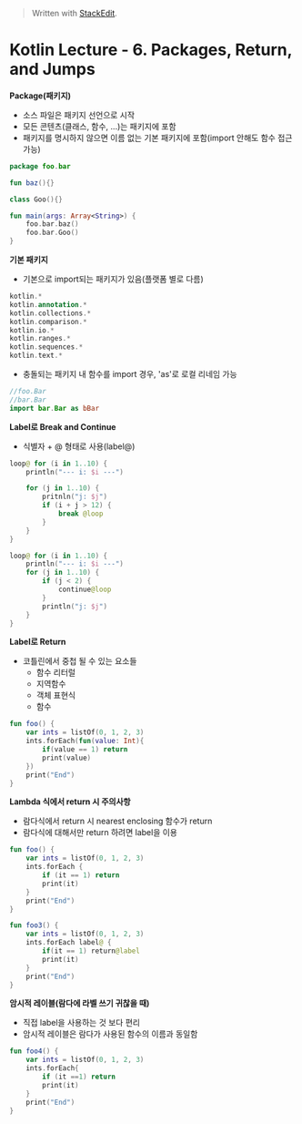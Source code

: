 


> Written with [StackEdit](https://stackedit.io/).

# Kotlin Lecture - 6. Packages, Return, and Jumps

**Package(패키지)**
- 소스 파일은 패키지 선언으로 시작
- 모든 콘텐츠(클래스, 함수, ...)는 패키지에 포함
- 패키지를 명시하지 않으면 이름 없는 기본 패키지에 포함(import 안해도 함수 접근 가능)
```kotlin
package foo.bar

fun baz(){}

class Goo(){}

fun main(args: Array<String>) {
	foo.bar.baz()
	foo.bar.Goo()
}
```

**기본 패키지**
- 기본으로 import되는 패키지가 있음(플랫폼 별로 다름)
```kotlin
kotlin.*
kotlin.annotation.*
kotlin.collections.*
kotlin.comparison.*
kotlin.io.*
kotlin.ranges.*
kotlin.sequences.*
kotlin.text.*
```
- 충돌되는 패키지 내 함수를 import 경우, 'as'로 로컬 리네임 가능
```kotlin
//foo.Bar
//bar.Bar
import bar.Bar as bBar
```

**Label로 Break and Continue**
- 식별자 + @ 형태로 사용(label@)
```kotlin
loop@ for (i in 1..10) {
	println("--- i: $i ---")

	for (j in 1..10) {
		pritnln("j: $j")
		if (i + j > 12) {
			break @loop
		}
	}
}
```
```kotlin
loop@ for (i in 1..10) {
	println("--- i: $i ---")
	for (j in 1..10) {
		if (j < 2) {
			continue@loop
		}
		println("j: $j")
	}
}
```

**Label로 Return**
- 코틀린에서 중첩 될 수 있는 요소들
	* 함수 리터럴
	* 지역함수
	* 객체 표현식
	* 함수
```kotlin
fun foo() {
	var ints = listOf(0, 1, 2, 3)
	ints.forEach(fun(value: Int){
		if(value == 1) return
		print(value)
	})
	print("End")
}
```
**Lambda 식에서 return 시 주의사항**
- 람다식에서 return 시 nearest enclosing 함수가 return
- 람다식에 대해서만 return 하려면 label을 이용
```kotlin
fun foo() {
	var ints = listOf(0, 1, 2, 3)
	ints.forEach {
		if (it == 1) return
		print(it)
	}
	print("End")
}
```
```kotlin
fun foo3() {
	var ints = listOf(0, 1, 2, 3)
	ints.forEach label@ {
		if(it == 1) return@label
		print(it)
	}
	print("End")
}
```
**암시적 레이블(람다에 라벨 쓰기 귀찮을 때)**
- 직접 label을 사용하는 것 보다 편리
- 암시적 레이블은 람다가 사용된 함수의 이름과 동일함
```kotlin
fun foo4() {
	var ints = listOf(0, 1, 2, 3)
	ints.forEach{
		if (it ==1) return
		print(it)
	}
	print("End")
}
```
<!--stackedit_data:
eyJoaXN0b3J5IjpbLTc5NzY5NDI4MywyNTkwOTU2OTgsLTE2Mz
k2NTY3NzgsLTEyNTE3NzIwMjMsLTE0Nzk5MzYwNywtMTkyNTk4
NjYwMF19
-->